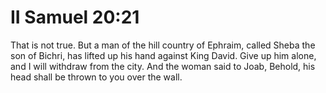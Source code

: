 # II Samuel 20:21

That is not true. But a man of the hill country of Ephraim, called Sheba the son of Bichri, has lifted up his hand against King David. Give up him alone, and I will withdraw from the city. And the woman said to Joab, Behold, his head shall be thrown to you over the wall.

